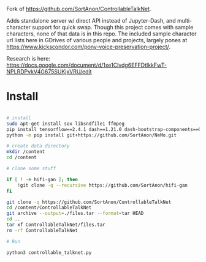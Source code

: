 Fork of https://github.com/SortAnon/ControllableTalkNet.

Adds standalone server w/ direct API instead of Jupyter-Dash, and multi-character support for quick swap. Though this project comes with sample characters, none of that data is in this repo. The included sample character url lists here in GDrives of various people and projects, largely pones at https://www.kickscondor.com/pony-voice-preservation-project/.

Research is here: https://docs.google.com/document/d/1xe1Clvdg6EFFDtIkkFwT-NPLRDPvkV4G675SUKjxVRU/edit

# Install

```sh

# install
sudo apt-get install sox libsndfile1 ffmpeg
pip install tensorflow==2.4.1 dash==1.21.0 dash-bootstrap-components==0.13.0 jupyter-dash==0.4.0 psola wget unidecode pysptk frozendict torchvision==0.9.1 torchaudio==0.8.1 torchtext==0.9.1 torch_stft kaldiio pydub pyannote.audio g2p_en pesq pystoi crepe resampy ffmpeg-python torchcrepe einops taming-transformers-rom1504==0.0.6 tensorflow-hub
python -m pip install git+https://github.com/SortAnon/NeMo.git

# create data directory
mkdir /content
cd /content

# clone some stuff

if [ ! -e hifi-gan ]; then
    !git clone -q --recursive https://github.com/SortAnon/hifi-gan
fi

git clone -q https://github.com/SortAnon/ControllableTalkNet
cd /content/ControllableTalkNet
git archive --output=./files.tar --format=tar HEAD
cd ..
tar xf ControllableTalkNet/files.tar
rm -rf ControllableTalkNet

# Run

python3 controllable_talknet.py
```
